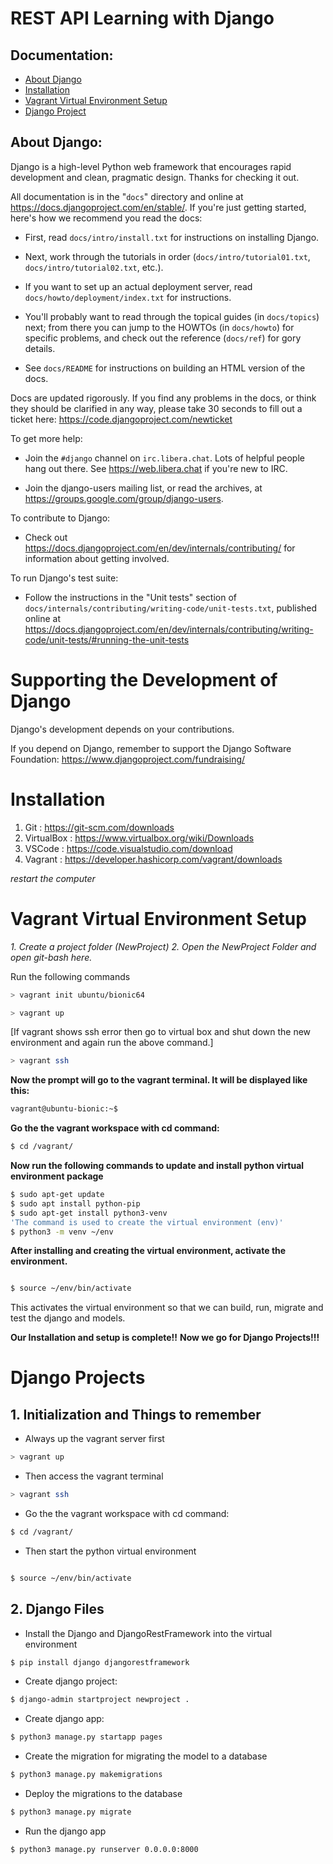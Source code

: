 # REST API Learning with Django

## Documentation:

* [About Django](#about-django)
* [Installation](#installation)
* [Vagrant Virtual Environment Setup](#vagrant-virtual-environment-setup)
* [Django Project](#django-projects)
## About Django:

Django is a high-level Python web framework that encourages rapid development
and clean, pragmatic design. Thanks for checking it out.

All documentation is in the "``docs``" directory and online at
https://docs.djangoproject.com/en/stable/. If you're just getting started,
here's how we recommend you read the docs:

* First, read ``docs/intro/install.txt`` for instructions on installing Django.

* Next, work through the tutorials in order (``docs/intro/tutorial01.txt``,
  ``docs/intro/tutorial02.txt``, etc.).

* If you want to set up an actual deployment server, read
  ``docs/howto/deployment/index.txt`` for instructions.

* You'll probably want to read through the topical guides (in ``docs/topics``)
  next; from there you can jump to the HOWTOs (in ``docs/howto``) for specific
  problems, and check out the reference (``docs/ref``) for gory details.

* See ``docs/README`` for instructions on building an HTML version of the docs.

Docs are updated rigorously. If you find any problems in the docs, or think
they should be clarified in any way, please take 30 seconds to fill out a
ticket here: https://code.djangoproject.com/newticket

To get more help:

* Join the ``#django`` channel on ``irc.libera.chat``. Lots of helpful people
  hang out there. See https://web.libera.chat if you're new to IRC.

* Join the django-users mailing list, or read the archives, at
  https://groups.google.com/group/django-users.

To contribute to Django:

* Check out https://docs.djangoproject.com/en/dev/internals/contributing/ for
  information about getting involved.

To run Django's test suite:

* Follow the instructions in the "Unit tests" section of
  ``docs/internals/contributing/writing-code/unit-tests.txt``, published online at
  https://docs.djangoproject.com/en/dev/internals/contributing/writing-code/unit-tests/#running-the-unit-tests

Supporting the Development of Django
====================================

Django's development depends on your contributions. 

If you depend on Django, remember to support the Django Software Foundation: https://www.djangoproject.com/fundraising/

# Installation

1. Git : https://git-scm.com/downloads
2. VirtualBox : https://www.virtualbox.org/wiki/Downloads
3. VSCode : https://code.visualstudio.com/download
4. Vagrant : https://developer.hashicorp.com/vagrant/downloads

*restart the computer*

# Vagrant Virtual Environment Setup

*1. Create a project folder (NewProject)*
*2. Open the NewProject Folder and open git-bash here.*

Run the following commands

```bash
> vagrant init ubuntu/bionic64
```

```bash
> vagrant up
```

[If vagrant shows ssh error then go to virtual box and shut down the new environment and again run the above command.]

```bash
> vagrant ssh
```

**Now the prompt will go to the vagrant terminal. It will be displayed like this:**

```bash
vagrant@ubuntu-bionic:~$ 

```

**Go the the vagrant workspace with cd command:**

```bash
$ cd /vagrant/
```

**Now run the following commands to update and install python virtual environment package**

```bash
$ sudo apt-get update
$ sudo apt install python-pip
$ sudo apt-get install python3-venv
'The command is used to create the virtual environment (env)'
$ python3 -m venv ~/env
```

**After installing and creating the virtual environment, activate the environment.**

```bash

$ source ~/env/bin/activate

```

This activates the virtual environment so that we can build, run, migrate and test the django and models.


**Our Installation and setup is complete!!**
**Now we go for Django Projects!!!**

# Django Projects

## 1. Initialization and Things to remember

- Always up the vagrant server first

```bash
> vagrant up
```

- Then access the vagrant terminal

```bash
> vagrant ssh
```

- Go the the vagrant workspace with cd command:

```bash
$ cd /vagrant/
```

- Then start the python virtual environment

```bash

$ source ~/env/bin/activate

```

## 2. Django Files

- Install the Django and DjangoRestFramework into the virtual environment

```bash
$ pip install django djangorestframework
```

- Create django project:
```bash
$ django-admin startproject newproject .
```

- Create django app:
```bash
$ python3 manage.py startapp pages 
```

- Create the migration for migrating the model to a database
```bash
$ python3 manage.py makemigrations
```

- Deploy the migrations to the database
```bash
$ python3 manage.py migrate
```

- Run the django app
```bash
$ python3 manage.py runserver 0.0.0.0:8000
```

